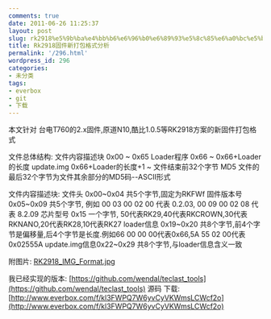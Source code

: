 ```yaml
---
comments: true
date: 2011-06-26 11:25:37
layout: post
slug: rk2918%e5%9b%ba%e4%bb%b6%e6%96%b0%e6%89%93%e5%8c%85%e6%a0%bc%e5%bc%8f%e5%88%86%e6%9e%90
title: Rk2918固件新打包格式分析
permalink: '/296.html'
wordpress_id: 296
categories:
- 未分类
tags:
- everbox
- git
- 下载
---
```


本文针对 台电T760的2.x固件,原道N10,酷比1.0.5等RK2918方案的新固件打包格式

文件总体结构:
文件内容描述块 0x00 ~ 0x65
Loader程序 0x66 ~ 0x66+Loader的长度
update.img 0x66+Loader的长度+1 ~ 文件结束前32个字节
MD5 文件的最后32个字节为文件其余部分的MD5码--ASCII形式

文件内容描述块:
文件头 0x00~0x04 共5个字节,固定为RKFWf
固件版本号 0x05~0x09 共5个字节, 例如 00 03 00 02 00 代表 0.2.03, 00 09 00 02 08 代表 8.2.09
芯片型号 0x15 一个字节, 50代表RK29,40代表RKCROWN,30代表RKNANO,20代表RK28,10代表RK27
loader信息 0x19~0x20 共8个字节,前4个字节是偏移量,后4个字节是长度.例如66 00 00 00代表0x66,5A 55 02 00代表0x02555A
update.img信息0x22~0x29 共8个字节,与loader信息含义一致

附图片:
[RK2918_IMG_Format.jpg]({{urls.media}}/2011/06/RK2918_IMG_Format.jpg)

我已经实现的版本:
[https://github.com/wendal/teclast_tools](https://github.com/wendal/teclast_tools) 源码
下载:
[http://www.everbox.com/f/kl3FWPQ7W6yvCyVKWmsLCWcf2o](http://www.everbox.com/f/kl3FWPQ7W6yvCyVKWmsLCWcf2o)
